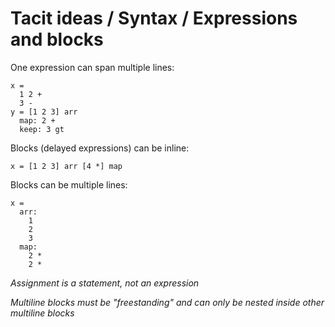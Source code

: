 # Tacit ideas / Syntax / Expressions and blocks

One expression can span multiple lines:
```
x =
  1 2 +
  3 -
y = [1 2 3] arr
  map: 2 +
  keep: 3 gt
```

Blocks (delayed expressions) can be inline:
```
x = [1 2 3] arr [4 *] map
```

Blocks can be multiple lines:
```
x =
  arr:
    1
    2
    3
  map:
    2 *
    2 *
```

_Assignment is a statement, not an expression_

_Multiline blocks must be "freestanding" and can only be nested inside other multiline blocks_
